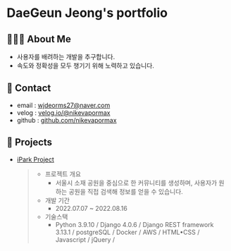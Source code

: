 # DaeGeun Jeong's portfolio
## 👨🏻‍💻 About Me
- 사용자를 배려하는 개발을 추구합니다.
- 속도와 정확성을 모두 챙기기 위해 노력하고 있습니다.

## 📌 Contact
- email : [wjdeorms27@naver.com](wjdeorms27@naver.com)
- velog : [velog.io/@nikevapormax](https://velog.io/@nikevapormax)
- github : [github.com/nikevapormax](https://github.com/nikevapormax)

## 📌 Projects
- [iPark Project](https://github.com/nikevapormax/iPark_django_backend)
  > - 프로젝트 개요
  >    - 서울시 소재 공원을 중심으로 한 커뮤니티를 생성하며, 사용자가 원하는 공원을 직접 검색해 정보를 얻을 수 있습니다.
  > - 개발 기간
  >    - 2022.07.07 ~ 2022.08.16
  > - 기술스택
  >    - Python 3.9.10  /  Django 4.0.6  /  Django REST framework 3.13.1  / 
  >      postgreSQL  /  Docker  /  AWS  /
  >      HTML•CSS  /  Javascript  /  jQuery  / 

